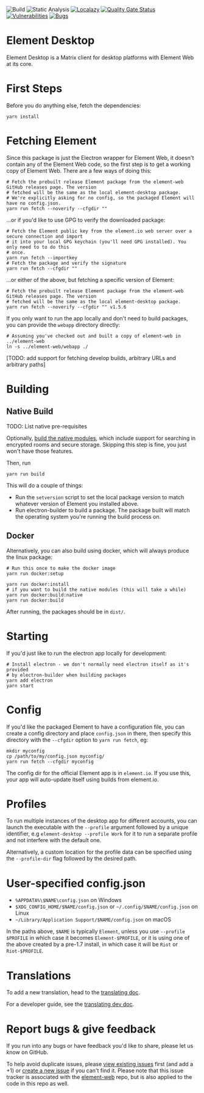 ![Build](https://github.com/vector-im/element-desktop/actions/workflows/build.yaml/badge.svg)
![Static Analysis](https://github.com/vector-im/element-desktop/actions/workflows/static_analysis.yaml/badge.svg)
[![Localazy](https://img.shields.io/endpoint?url=https%3A%2F%2Fconnect.localazy.com%2Fstatus%2Felement-web%2Fdata%3Fcontent%3Dall%26title%3Dlocalazy%26logo%3Dtrue)](https://localazy.com/p/element-web)
[![Quality Gate Status](https://sonarcloud.io/api/project_badges/measure?project=element-desktop&metric=alert_status)](https://sonarcloud.io/summary/new_code?id=element-desktop)
[![Vulnerabilities](https://sonarcloud.io/api/project_badges/measure?project=element-desktop&metric=vulnerabilities)](https://sonarcloud.io/summary/new_code?id=element-desktop)
[![Bugs](https://sonarcloud.io/api/project_badges/measure?project=element-desktop&metric=bugs)](https://sonarcloud.io/summary/new_code?id=element-desktop)

# Element Desktop

Element Desktop is a Matrix client for desktop platforms with Element Web at its core.

# First Steps

Before you do anything else, fetch the dependencies:

```
yarn install
```

# Fetching Element

Since this package is just the Electron wrapper for Element Web, it doesn't contain any of the Element Web code,
so the first step is to get a working copy of Element Web. There are a few ways of doing this:

```
# Fetch the prebuilt release Element package from the element-web GitHub releases page. The version
# fetched will be the same as the local element-desktop package.
# We're explicitly asking for no config, so the packaged Element will have no config.json.
yarn run fetch --noverify --cfgdir ""
```

...or if you'd like to use GPG to verify the downloaded package:

```
# Fetch the Element public key from the element.io web server over a secure connection and import
# it into your local GPG keychain (you'll need GPG installed). You only need to to do this
# once.
yarn run fetch --importkey
# Fetch the package and verify the signature
yarn run fetch --cfgdir ""
```

...or either of the above, but fetching a specific version of Element:

```
# Fetch the prebuilt release Element package from the element-web GitHub releases page. The version
# fetched will be the same as the local element-desktop package.
yarn run fetch --noverify --cfgdir "" v1.5.6
```

If you only want to run the app locally and don't need to build packages, you can
provide the `webapp` directory directly:

```
# Assuming you've checked out and built a copy of element-web in ../element-web
ln -s ../element-web/webapp ./
```

[TODO: add support for fetching develop builds, arbitrary URLs and arbitrary paths]

# Building

## Native Build

TODO: List native pre-requisites

Optionally, [build the native modules](https://github.com/vector-im/element-desktop/blob/develop/docs/native-node-modules.md),
which include support for searching in encrypted rooms and secure storage. Skipping this step is fine, you just won't have those features.

Then, run

```
yarn run build
```

This will do a couple of things:

-   Run the `setversion` script to set the local package version to match whatever
    version of Element you installed above.
-   Run electron-builder to build a package. The package built will match the operating system
    you're running the build process on.

## Docker

Alternatively, you can also build using docker, which will always produce the linux package:

```
# Run this once to make the docker image
yarn run docker:setup

yarn run docker:install
# if you want to build the native modules (this will take a while)
yarn run docker:build:native
yarn run docker:build
```

After running, the packages should be in `dist/`.

# Starting

If you'd just like to run the electron app locally for development:

```
# Install electron - we don't normally need electron itself as it's provided
# by electron-builder when building packages
yarn add electron
yarn start
```

# Config

If you'd like the packaged Element to have a configuration file, you can create a
config directory and place `config.json` in there, then specify this directory
with the `--cfgdir` option to `yarn run fetch`, eg:

```
mkdir myconfig
cp /path/to/my/config.json myconfig/
yarn run fetch --cfgdir myconfig
```

The config dir for the official Element app is in `element.io`. If you use this,
your app will auto-update itself using builds from element.io.

# Profiles

To run multiple instances of the desktop app for different accounts, you can
launch the executable with the `--profile` argument followed by a unique
identifier, e.g `element-desktop --profile Work` for it to run a separate profile and
not interfere with the default one.

Alternatively, a custom location for the profile data can be specified using the
`--profile-dir` flag followed by the desired path.

# User-specified config.json

-   `%APPDATA%\$NAME\config.json` on Windows
-   `$XDG_CONFIG_HOME/$NAME/config.json` or `~/.config/$NAME/config.json` on Linux
-   `~/Library/Application Support/$NAME/config.json` on macOS

In the paths above, `$NAME` is typically `Element`, unless you use `--profile
$PROFILE` in which case it becomes `Element-$PROFILE`, or it is using one of
the above created by a pre-1.7 install, in which case it will be `Riot` or
`Riot-$PROFILE`.

# Translations

To add a new translation, head to the [translating doc](https://github.com/vector-im/element-web/blob/develop/docs/translating.md).

For a developer guide, see the [translating dev doc](https://github.com/vector-im/element-web/blob/develop/docs/translating-dev.md).

# Report bugs & give feedback

If you run into any bugs or have feedback you'd like to share, please let us know on GitHub.

To help avoid duplicate issues, please [view existing issues](https://github.com/vector-im/element-web/issues?q=is%3Aopen+is%3Aissue+sort%3Areactions-%2B1-desc) first (and add a +1) or [create a new issue](https://github.com/vector-im/element-web/issues/new/choose) if you can't find it. Please note that this issue tracker is associated with the [element-web](https://github.com/vector-im/element-web) repo, but is also applied to the code in this repo as well.











































